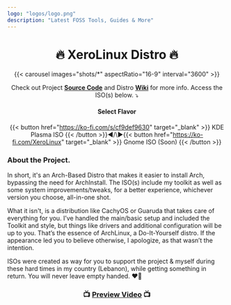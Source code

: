 ```yaml
---
logo: "logos/logo.png"
description: "Latest FOSS Tools, Guides & More"
---
```


<h1 align="center">🔥 XeroLinux Distro 🔥</h1>

<div align="center">

{{< carousel images="shots/*" aspectRatio="16-9" interval="3600" >}}

Check out Project <a href="https://github.com/XeroLinuxDev/xero-build" target="_blank"><strong>Source Code</strong></a> and Distro <a href="https://wiki.xerolinux.xyz/distro/" target="_blank"><strong>Wiki</strong></a> for more info. Access the ISO(s) below. ⤵️ </div>

<div align="center">

#### Select Flavor

{{< button href="https://ko-fi.com/s/cf9def9630" target="_blank" >}}
KDE Plasma ISO
{{< /button >}}◀️/\▶️{{< button href="https://ko-fi.com/XeroLinux" target="_blank" >}}
Gnome ISO (Soon)
{{< /button >}}

</div>

### About the Project.

In short, it's an Arch-Based Distro that makes it easier to install Arch, bypassing the need for ArchInstall. The ISO(s) include my toolkit as well as some system improvements/tweaks, for a better experience, whichever version you choose, all-in-one shot. <br>

What it isn't, is a distribution like CachyOS or Guaruda that takes care of everything for you. I’ve handled the main/basic setup and included the Toolkit and style, but things like drivers and additional configuration will be up to you. That’s the essence of ArchLinux, a Do-It-Yourself distro. If the appearance led you to believe otherwise, I apologize, as that wasn’t the intention.<br>

ISOs were created as way for you to support the project & myself during these hard times in my country (Lebanon), while getting something in return. You will never leave empty handed. ❤️‍🔥

<h3 align="center">📺 <a href="https://www.youtube.com/watch?v=lsYg6-wUWXw" target="_blank"><strong>Preview Video</strong></a> 📺</h3>

<script src='https://storage.ko-fi.com/cdn/scripts/overlay-widget.js'></script>
<script>
  kofiWidgetOverlay.draw('xerolinux', {
    'type': 'floating-chat',
    'floating-chat.position': 'bottom_right',
    'floating-chat.donateButton.text': 'Support me',
    'floating-chat.donateButton.background-color': '#794bc4',
    'floating-chat.donateButton.text-color': '#fff'
  });
</script>



